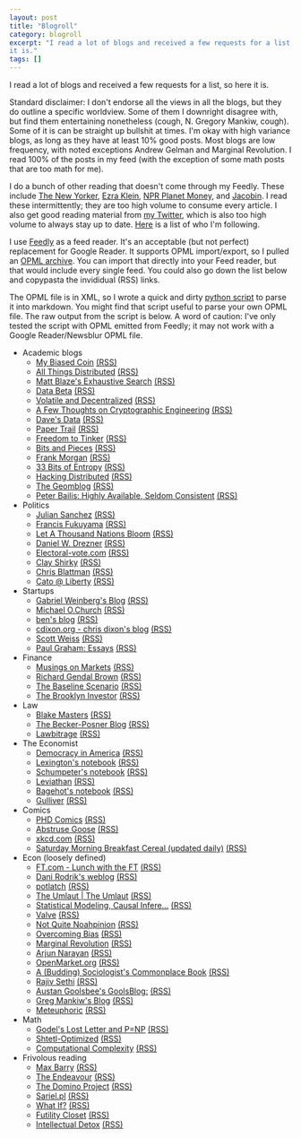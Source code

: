 ```yaml
---
layout: post
title: "Blogroll"
category: blogroll
excerpt: "I read a lot of blogs and received a few requests for a list, so here
it is."
tags: []
---
```


I read a lot of blogs and received a few requests for a list, so here
it is. 

Standard disclaimer: I don't endorse all the views in all the blogs,
but they do outline a specific worldview. Some of them I downright
disagree with, but find them entertaining nonetheless (cough,
N. Gregory Mankiw, cough). Some of it is can be straight up bullshit
at times. I'm okay with high variance blogs, as long as they have at
least 10% good posts. Most blogs are low frequency, with noted
exceptions Andrew Gelman and Marginal Revolution. I read 100% of the
posts in my feed (with the exception of some math posts that are too
math for me).

I do a bunch of other reading that doesn't come through my
Feedly. These include [The New Yorker](http://www.newyorker.com),
[Ezra Klein](http://www.washingtonpost.com/blogs/wonkblog/), [NPR
Planet Money](http://www.npr.org/blogs/money/), and
[Jacobin](http://jacobinmag.com/). I read these intermittently; they
are too high volume to consume every article. I also get good reading
material from [my Twitter](http://twitter.com/narayanarjun), which is
also too high volume to always stay up to
date. [Here](http://twitter.com/following) is a list of who I'm
following.

I use [Feedly](http://www.feedly.com) as a feed reader. It's an
acceptable (but not perfect) replacement for Google Reader. It
supports OPML import/export, so I pulled an [OPML
archive](http://arjunravinarayan.github.io/uploads/feedly.opml). You
can import that directly into your Feed reader, but that would include
every single feed. You could also go down the list below and copypasta
the invididual (RSS) links.

The OPML file is in XML, so I wrote a quick and dirty [python
script](http://arjunravinarayan.github.io/uploads/opml-feedly.py) to
parse it into markdown. You might find that script useful to parse
your own OPML file. The raw output from the script is below. A word
of caution: I've only tested the script with OPML emitted from Feedly;
it may not work with a Google Reader/Newsblur OPML file.

* Academic blogs
  * [My Biased Coin](http://mybiasedcoin.blogspot.com/) [(RSS)](http://mybiasedcoin.blogspot.com/feeds/posts/default)
  * [All Things Distributed](http://www.allthingsdistributed.com/) [(RSS)](http://www.allthingsdistributed.com/atom.xml)
  * [Matt Blaze's Exhaustive Search](http://www.crypto.com/blog) [(RSS)](http://www.crypto.com/blog/rss20.xml)
  * [Data Beta](http://databeta.wordpress.com) [(RSS)](http://databeta.wordpress.com/feed/)
  * [Volatile and Decentralized](http://matt-welsh.blogspot.com/) [(RSS)](http://matt-welsh.blogspot.com/feeds/posts/default)
  * [A Few Thoughts on Cryptographic Engineering](http://blog.cryptographyengineering.com/) [(RSS)](http://feeds.feedburner.com/AFewThoughtsOnCryptographicEngineering)
  * [Dave's Data](http://da-data.blogspot.com/) [(RSS)](http://da-data.blogspot.com/feeds/posts/default)
  * [Paper Trail](http://the-paper-trail.org/blog) [(RSS)](http://the-paper-trail.org/blog/feed/)
  * [Freedom to Tinker](https://freedom-to-tinker.com) [(RSS)](http://www.freedom-to-tinker.com/?feed=rss2)
  * [Bits and Pieces](http://harry-lewis.blogspot.com/) [(RSS)](http://harry-lewis.blogspot.com/feeds/posts/default)
  * [Frank Morgan](http://sites.williams.edu/Morgan) [(RSS)](http://blogs.williams.edu/Morgan/feed/)
  * [33 Bits of Entropy](http://33bits.org) [(RSS)](http://33bits.org/feed/)
  * [Hacking Distributed]() [(RSS)](http://hackingdistributed.com/hackingdistributed.atom)
  * [The Geomblog](http://geomblog.blogspot.com/) [(RSS)](http://geomblog.blogspot.com/feeds/posts/default)
  * [Peter Bailis: Highly Available, Seldom Consistent](http://bailis.org/blog) [(RSS)](http://feeds.feedburner.com/pbailis)
* Politics
  * [Julian Sanchez](http://www.juliansanchez.com) [(RSS)](http://www.juliansanchez.com/feed/)
  * [Francis Fukuyama](http://blogs.the-american-interest.com/fukuyama) [(RSS)](http://blogs.the-american-interest.com/fukuyama/feed/)
  * [Let A Thousand Nations Bloom](http://athousandnations.com) [(RSS)](http://feeds2.feedburner.com/LetAThousandNationsBloom)
  * [Daniel W. Drezner](http://drezner.foreignpolicy.com) [(RSS)](http://drezner.foreignpolicy.com/node/feed)
  * [Electoral-vote.com](http://www.electoral-vote.com/) [(RSS)](http://www.electoral-vote.com/evp2012/RSS/index.rss)
  * [Clay Shirky](http://www.shirky.com/weblog) [(RSS)](http://www.shirky.com/weblog/feed/)
  * [Chris Blattman](http://chrisblattman.com) [(RSS)](http://chrisblattman.com/feed/)
  * [Cato @ Liberty](http://www.cato.org/) [(RSS)](http://feeds.cato.org/Cato-at-liberty)
* Startups
  * [Gabriel Weinberg's Blog](http://www.gabrielweinberg.com/blog/) [(RSS)](http://feeds.feedburner.com/yegg)
  * [Michael O.Church](http://michaelochurch.wordpress.com) [(RSS)](http://michaelochurch.wordpress.com/feed/)
  * [ben's blog](http://bhorowitz.com) [(RSS)](http://bhorowitz.com/feed/)
  * [cdixon.org - chris dixon's blog](http://cdixon.org) [(RSS)](http://cdixon.org/feed/atom/)
  * [Scott Weiss](http://scott.a16z.com) [(RSS)](http://scott.a16z.com/feed/)
  * [Paul Graham: Essays](http://www.paulgraham.com/) [(RSS)](http://www.aaronsw.com/2002/feeds/pgessays.rss)
* Finance
  * [Musings on Markets](http://aswathdamodaran.blogspot.com/) [(RSS)](http://aswathdamodaran.blogspot.com/feeds/posts/default)
  * [Richard Gendal Brown](http://gendal.wordpress.com) [(RSS)](http://gendal.wordpress.com/feed/)
  * [The Baseline Scenario](http://baselinescenario.com) [(RSS)](http://baselinescenario.com/feed/)
  * [The Brooklyn Investor](http://brooklyninvestor.blogspot.com/) [(RSS)](http://brooklyninvestor.blogspot.com/feeds/posts/default)
* Law
  * [Blake Masters](http://blakemasters.com/) [(RSS)](http://blakemasters.tumblr.com/rss)
  * [The Becker-Posner Blog](http://www.becker-posner-blog.com/) [(RSS)](http://feeds.feedburner.com/becker-posner?format=xml)
  * [Lawbitrage](http://lawbitrage.typepad.com/blog/) [(RSS)](http://lawbitrage.typepad.com/blog/atom.xml)
* The Economist
  * [Democracy in America](http://www.economist.com/node/21003976/index.xml) [(RSS)](http://www.economist.com/blogs/democracyinamerica/index.xml)
  * [Lexington's notebook](http://www.economist.com/node/21003993/index.xml) [(RSS)](http://feeds2.feedburner.com/LexingtonsNotebook?format=xml)
  * [Schumpeter's notebook](http://www.economist.com/node/21004040/index.xml) [(RSS)](http://www.economist.com/blogs/schumpeter/index.xml)
  * [Leviathan](http://www.economist.com/node/21015486/index.xml) [(RSS)](http://www.economist.com/blogs/leviathan/index.xml)
  * [Bagehot's notebook](http://www.economist.com/node/21003990/index.xml) [(RSS)](http://www.economist.com/blogs/bagehot/index.xml)
  * [Gulliver](http://www.economist.com/node/21003986/index.xml) [(RSS)](http://www.economist.com/blogs/gulliver/index.xml)
* Comics
  * [PHD Comics](http://www.phdcomics.com) [(RSS)](http://www.phdcomics.com/gradfeed.php)
  * [Abstruse Goose](http://abstrusegoose.com) [(RSS)](http://feeds.feedburner.com/AbstruseGoose)
  * [xkcd.com](http://xkcd.com/) [(RSS)](http://xkcd.com/atom.xml)
  * [Saturday Morning Breakfast Cereal (updated daily)](http://www.smbc-comics.com) [(RSS)](http://www.smbc-comics.com/rss.php)
* Econ (loosely defined)
  * [FT.com - Lunch with the FT](http://www.ft.com/life-arts/lunch-with-the-ft) [(RSS)](http://www.ft.com/rss/comment/columnists/lunchwiththeft)
  * [Dani Rodrik's weblog](http://rodrik.typepad.com/dani_rodriks_weblog/) [(RSS)](http://rodrik.typepad.com/dani_rodriks_weblog/atom.xml)
  * [potlatch](http://potlatch.typepad.com/weblog/) [(RSS)](http://potlatch.typepad.com/weblog/atom.xml)
  * [The Umlaut | The Umlaut](http://theumlaut.com) [(RSS)](http://theumlaut.com/feed/)
  * [Statistical Modeling, Causal Infere...](http://andrewgelman.com) [(RSS)](http://andrewgelman.com/feed/)
  * [Valve](http://blogs.valvesoftware.com) [(RSS)](http://blogs.valvesoftware.com/feed/)
  * [Not Quite Noahpinion](http://noahpinionblog.blogspot.com/) [(RSS)](http://noahpinionblog.blogspot.com/feeds/posts/default)
  * [Overcoming Bias](http://www.overcomingbias.com) [(RSS)](http://www.overcomingbias.com/feed)
  * [Marginal Revolution](http://marginalrevolution.com) [(RSS)](http://feeds.feedburner.com/marginalrevolution/feed)
  * [Arjun Narayan](http://arjunravinarayan.github.io) [(RSS)](http://arjunravinarayan.github.io/atom.xml)
  * [OpenMarket.org](http://www.openmarket.org) [(RSS)](http://feeds.feedburner.com/Openmarketorg)
  * [A (Budding) Sociologist's Commonplace Book](http://asociologist.com) [(RSS)](http://asociologist.wordpress.com/feed/)
  * [Rajiv Sethi](http://rajivsethi.blogspot.com/) [(RSS)](http://rajivsethi.blogspot.com/feeds/posts/default)
  * [Austan Goolsbee's GoolsBlog:](http://goolsbee.blogspot.com/) [(RSS)](http://goolsbee.blogspot.com/feeds/posts/default)
  * [Greg Mankiw's Blog](http://gregmankiw.blogspot.com/) [(RSS)](http://feeds.feedburner.com/blogspot/SOpj)
  * [Meteuphoric](http://meteuphoric.wordpress.com) [(RSS)](http://meteuphoric.wordpress.com/feed/)
* Math
  * [Godel's Lost Letter and P=NP](http://rjlipton.wordpress.com) [(RSS)](http://rjlipton.wordpress.com/feed/)
  * [Shtetl-Optimized](http://www.scottaaronson.com/blog) [(RSS)](http://scottaaronson.com/blog/?feed=rss2)
  * [Computational Complexity](http://blog.computationalcomplexity.org/) [(RSS)](http://blog.computationalcomplexity.org/feeds/posts/default)
* Frivolous reading
  * [Max Barry](http://www.maxbarry.com) [(RSS)](http://feeds2.feedburner.com/maxbarry)
  * [The Endeavour](http://www.johndcook.com/blog) [(RSS)](http://www.johndcook.com/blog/feed/)
  * [The Domino Project](http://www.thedominoproject.com) [(RSS)](http://feeds.feedburner.com/TheDominoProject)
  * [Sariel.pl](http://sariel.pl) [(RSS)](http://sariel.pl/feed/)
  * [What If?]() [(RSS)](http://what-if.xkcd.com/feed.atom)
  * [Futility Closet](http://www.futilitycloset.com) [(RSS)](http://feeds.feedburner.com/FutilityCloset)
  * [Intellectual Detox](http://intellectual-detox.com) [(RSS)](http://intellectual-detox.com/feed/)
